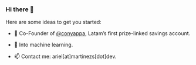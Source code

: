 ### Hi there 👋

Here are some ideas to get you started:

- 🔭 Co-Founder of [@conyappa](https://github.com/conyappa), Latam’s first prize-linked savings account.

- 🌱 Into machine learning.

- 📫 Contact me: ariel[at]martinezs[dot]dev.
